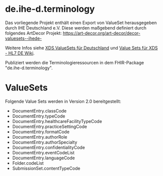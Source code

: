# de.ihe-d.terminology

Das vorliegende Projekt enthält einen Export von ValueSet herausgegeben durch IHE Deutschland e.V.
Diese werden maßgebend definiert durch folgendes ArtDecor Projekt: https://art-decor.org/art-decor/decor-valuesets--ihede-

Weitere Infos siehe [XDS ValueSets für Deutschland](https://www.ihe-d.de/projekte/xds-value-sets-fuer-deutschland/) und [Value Sets für XDS - HL7 DE Wiki](https://wiki.hl7.de/index.php?title=IG:Value_Sets_für_XDS).

Publiziert werden die Terminologieressourcen in dem FHIR-Package "de.ihe-d.terminology".

# ValueSets

Folgende Value Sets werden in Version 2.0 bereitgestellt:

* DocumentEntry.classCode
* DocumentEntry.typeCode
* DocumentEntry.healthcareFacilityTypeCode
* DocumentEntry.practiceSettingCode
* DocumentEntry.formatCode
* DocumentEntry.authorRole
* DocumentEntry.authorSpecialty
* DocumentEntry.confidentialityCode
* DocumentEntry.eventCodeList
* DocumentEntry.languageCode
* Folder.codeList
* SubmissionSet.contentTypeCode
